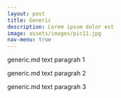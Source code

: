 ```yaml
---
layout: post
title: Generic
description: Lorem ipsum dolor est
image: assets/images/pic11.jpg
nav-menu: true
---
```


generic.md text paragrah 1

generic.md text paragrah 2

generic.md text paragrah 3

